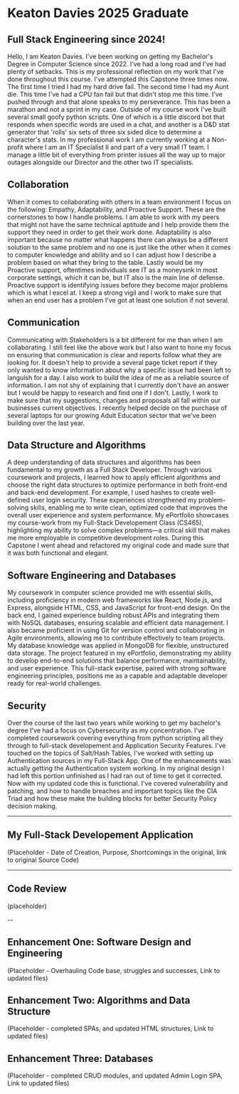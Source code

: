 # Keaton Davies 2025 Graduate
## Full Stack Engineering since 2024!

Hello, I am Keaton Davies. I've been working on getting my Bachelor's Degree in Computer Science since 2022. I've had a long road and I've had plenty of setbacks. This is my professional reflection on my work that I've done throughout this course. I've attempted this Capstone three times now. The first time I tried I had my hard drive fail. The second time I had my Aunt die. This time I've had a CPU fan fail but that didn't stop me this time. I've pushed through and that alone speaks to my perseverance. This has been a marathon and not a sprint in my case. Outside of my course work I've built several small goofy python scripts. One of which is a little discord bot that responds when specific words are used in a chat, and another is a D&D stat generator that 'rolls' six sets of three six sided dice to determine a character's stats. In my professional work I am currently working at a Non-profit where I am an IT Specialist II and part of a very small IT team. I manage a little bit of everything from printer issues all the way up to major outages alongside our Director and the other two IT specialists. 

## Collaboration
When it comes to collaborating with others in a team environment I focus on the following: Empathy, Adaptability, and Proactive Support. These are the cornerstones to how I handle problems. I am able to work with my peers that might not have the same technical aptitude and I help provide them the support they need in order to get their work done. Adaptability is also important because no matter what happens there can always be a different solution to the same problem and no one is just like the other when it comes to computer knowledge and ability and so I can adjust how I describe a problem based on what they bring to the table. Lastly would be my Proactive support, oftentimes individuals see IT as a moneysink in most corporate settings, which it can be, but IT also is the main line of defense. Proactive support is identifying issues before they become major problems which is what I excel at. I keep a strong vigil and I work to make sure that when an end user has a problem I've got at least one solution if not several.

## Communication 
Communicating with Stakeholders is a bit different for me than when I am collaborating. I still feel like the above work but I also want to hone my focus on ensuring that communication is clear and reports follow what they are looking for. It doesn't help to provide a several page ticket report if they only wanted to know information about why a specific issue had been left to languish for a day. I also work to build the idea of me as a reliable source of information. I am not shy of explaining that I currently don't have an answer but I would be happy to research and find one if I don't. Lastly, I work to make sure that my suggestions, changes and proposals all fall within our businesses current objectives. I recently helped decide on the purchase of several laptops for our growing Adult Education sector that we've been building over the last year.

## Data Structure and Algorithms 
A deep understanding of data structures and algorithms has been fundamental to my growth as a Full Stack Developer. Through various coursework and projects, I learned how to apply efficient algorithms and choose the right data structures to optimize performance in both front-end and back-end development. For example, I used hashes to create well-defined user login security. These experiences strengthened my problem-solving skills, enabling me to write clean, optimized code that improves the overall user experience and system performance. My ePortfolio showcases my course-work from my Full-Stack Developement Class (CS465), highlighting my ability to solve complex problems—a critical skill that makes me more employable in competitive development roles. During this Capstone I went ahead and refactored my original code and made sure that it was both functional and elegant.

## Software Engineering and Databases
My coursework in computer science provided me with essential skills, including proficiency in modern web frameworks like React, Node.js, and Express, alongside HTML, CSS, and JavaScript for front-end design. On the back end, I gained experience building robust APIs and integrating them with NoSQL databases, ensuring scalable and efficient data management. I also became proficient in using Git for version control and collaborating in Agile environments, allowing me to contribute effectively to team projects. My database knowledge was applied in MongoDB for flexible, unstructured data storage. The project featured in my ePortfolio, demonstrating my ability to develop end-to-end solutions that balance performance, maintainability, and user experience. This full-stack expertise, paired with strong software engineering principles, positions me as a capable and adaptable developer ready for real-world challenges.

## Security
Over the course of the last two years while working to get my bachelor's degree I've had a focus on Cybersecurity as my concentration. I've completed coursework covering everything from python scripting all they through to full-stack developement and Application Security Features. I've touched on the topics of Salt/Hash Tables, I've worked with setting up Authentication sources in my Full-Stack App. One of the enhancements was actually getting the Authentication system working. In my original design I had left this portion unfinished as I had ran out of time to get it corrected. Now with my updated code this is functional. I've covered vulnerability and patching, and how to handle breaches and important topics like the CIA Triad and how these make the building blocks for better Security Policy decision making.

---
## My Full-Stack Developement Application
(Placeholder - Date of Creation, Purpose, Shortcomings in the original, link to original Source Code)

---
## Code Review

(placeholder) 

--

## Enhancement One: Software Design and Engineering
(Placeholder - Overhauling Code base, struggles and successes, Link to updated files)

## Enhancement Two: Algorithms and Data Structure
(Placeholder - completed SPAs, and updated HTML structures, Link to updated files)

## Enhancement Three: Databases
(Placeholder - completed CRUD modules, and updated Admin Login SPA, Link to updated files)
